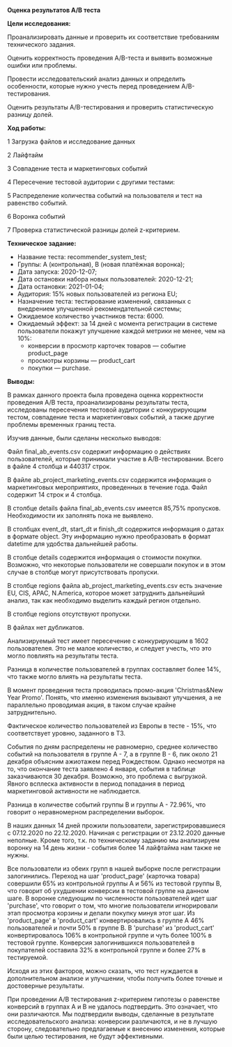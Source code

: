 __Оценка результатов А/В теста__

  __Цели исследования:__

Проанализировать данные и проверить их соответствие требованиям технического задания.

Оценить корректность проведения A/B-теста и выявить возможные ошибки или проблемы.

Провести исследовательский анализ данных и определить особенности, которые нужно учесть перед проведением A/B-тестирования.

Оценить результаты A/B-тестирования и проверить статистическую разницу долей.

  __Ход работы:__
  
  1 Загрузка файлов и исследование данных
  
  2 Лайфтайм
  
  3 Совпадение теста и маркетинговых событий
  
  4 Пересечение тестовой аудитории с другими тестами:
  
  5 Распределение количества событий на пользователя и тест на равенство событий.
  
  6 Воронка событий
  
  7 Проверка статистической разницы долей z-критерием.


__Техническое задание:__

- Название теста: recommender_system_test;
- Группы: А (контрольная), B (новая платёжная воронка);
- Дата запуска: 2020-12-07;
- Дата остановки набора новых пользователей: 2020-12-21;
- Дата остановки: 2021-01-04;
- Аудитория: 15% новых пользователей из региона EU;
- Назначение теста: тестирование изменений, связанных с внедрением улучшенной рекомендательной системы;
- Ожидаемое количество участников теста: 6000.
- Ожидаемый эффект: за 14 дней с момента регистрации в системе пользователи покажут улучшение каждой метрики не менее, чем на 10%:
  - конверсии в просмотр карточек товаров — событие product_page
  - просмотры корзины — product_cart
  - покупки — purchase.

__Выводы:__

В рамках данного проекта была проведена оценка корректности проведения А/B теста, проанализированы результаты теста, исследованы пересечения тестовой аудитории с конкурирующим тестом, совпадение теста и маркетинговых событий, а также другие проблемы временных границ теста.

Изучив данные, были сделаны несколько выводов:

Файл final_ab_events.csv содержит информацию о действиях пользователей, которые принимали участие в А/В-тестировании. Всего в файле 4 столбца и 440317 строк.

В файле ab_project_marketing_events.csv содержится информация о маркетинговых мероприятиях, проведенных в течение года. Файл содержит 14 строк и 4 столбца.

В столбце details файла final_ab_events.csv имеется 85,75% пропусков. Необходимости их заполнять пока не выявлено.

В столбцах event_dt, start_dt и finish_dt содержится информация о датах в формате object. Эту информацию нужно преобразовать в формат datetime для удобства дальнейшей работы.

В столбце details содержится информация о стоимости покупки. Возможно, что некоторые пользователи не совершали покупок и в этом случае в столбце могут присутствовать пропуски.

В столбце regions файла ab_project_marketing_events.csv есть значение EU, CIS, APAC, N.America, которое может затруднить дальнейший анализ, так как необходимо выделить каждый регион отдельно.

В столбце regions отсутствуют пропуски.

В файлах нет дубликатов.

Анализируемый тест имеет пересечение с конкурирующим в 1602 пользователея. Это не малое количество, и следует учесть, что это могло повлиять на результаты теста.

Разница в количестве пользователей в группах составляет более 14%, что также могло влиять на результаты теста.

В момент проведения теста проводилась промо-акция 'Christmas&New Year Promo'. Понять, что именно изменения вызывают улучшения, а не параллельно проводимая акция, в таком случае крайне затруднительно.

Фактическое количество пользователей из Европы в тесте - 15%, что соответствует уровню, заданного в ТЗ.

События по дням распределены не равномерно, среднее количество событий на пользователя в группе А - 7, а в группе В - 6, пик около 21 декабря объясним ажиотажем перед Рождеством. Однако несмотря на то, что окончание теста заявлено 4 января, события в таблице заказчиваются 30 декабря. Возможно, это проблема с выгрузкой. Явного всплеска активности в период попадания в период маркетинговой активности не наблюдается.

Разница в количестве событий группы В и группы А - 72.96%, что говорит о неравномерном распределении выборок.

В наших данных 14 дней прожили пользователи, зарегистрировавшиеся с 07.12.2020 по 22.12.2020. Начиная с регистрации от 23.12.2020 данные неполные. Кроме того, т.к. по техническому заданию мы анализируем воронку на 14 день жизни - события более 14 лайфтайма нам также не нужны.

Все пользователи из обеих групп в нашей выборке после регистрации залогинились. Переход на шаг 'product_page' (карточка товара) совершили 65% из контрольной группы А и 56% из тестовой группы В, что говорит об ухудшении конверсии в тестовой группе на данном шаге. В воронке следующим по численности пользователей идет шаг 'purchаse', что говорит о том, что многие пользователи игнорировали этап просмотра корзины и делали покупку минуя этот шаг. Из 'product_page' в 'product_cart' конвертировались в группе А 46% пользователей и почти 50% в группе В. В 'purchаse' из 'product_cart' конвертировалось 106% в контрольной группе и чуть более 100% в тестовой группе. Конверсия залогинившихся пользователей в покупателей составила 32% в контрольной группе и более 27% в тестируемой.

Исходя из этих факторов, можно сказать, что тест нуждается в дополнительном анализе и улучшении, чтобы получить более точные и достоверные результаты.

При проведении А/В тестирования z-критерием гипотезы о равенстве конверсий в группах А и В не удалось подтвердить. Это означает, что они различаются. Мы подтвердили выводы, сделанные в результате исследовательского анализа: конверсии различаются, и не в лучшую сторону, следовательно предлагаемые к внесению изменения, которые были целью тестирования, не будут эффективными.
